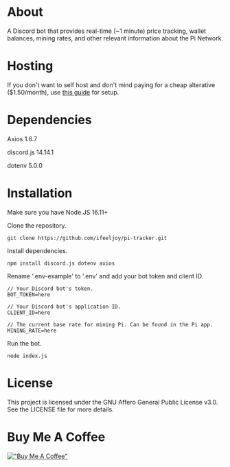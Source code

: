 # About

A Discord bot that provides real-time (~1 minute) price tracking, wallet balances, mining rates, and other relevant information about the Pi Network. 

# Hosting

If you don't want to self host and don't mind paying for a cheap alterative ($1.50/month), use [this guide](https://github.com/ifeeljoy/bot-host-guide) for setup.

# Dependencies
Axios 1.6.7

discord.js 14.14.1

dotenv 5.0.0

# Installation
Make sure you have Node.JS 16.11+

Clone the repository.

```
git clone https://github.com/ifeeljoy/pi-tracker.git
```

Install dependencies.

```
npm install discord.js dotenv axios
```

Rename '.env-example' to '.env' and add your bot token and client ID.

```
// Your Discord bot's token.
BOT_TOKEN=here

// Your Discord bot's application ID.
CLIENT_ID=here

// The current base rate for mining Pi. Can be found in the Pi app.
MINING_RATE=here
```

Run the bot.

```
node index.js
```

# License
This project is licensed under the GNU Affero General Public License v3.0. See the LICENSE file for more details.

# Buy Me A Coffee
[!["Buy Me A Coffee"](https://www.buymeacoffee.com/assets/img/custom_images/orange_img.png)](https://www.buymeacoffee.com/mozzarella)
